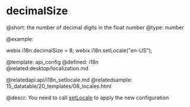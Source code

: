 decimalSize
=============


@short: the number of decimal digits in the float number
@type: number

@example:

webix.i18n.decimalSize = 8;
webix.i18n.setLocale("en-US");

@template:	api_config
@defined:	i18n	
@related:desktop/localization.md

@relatedapi:api/i18n_setlocale.md
@relatedsample:
	15_datatable/20_templates/08_locales.html

@descr:
You need to call <a href="api/i18n_setlocale.md">setLocale</a> to apply the new configuration